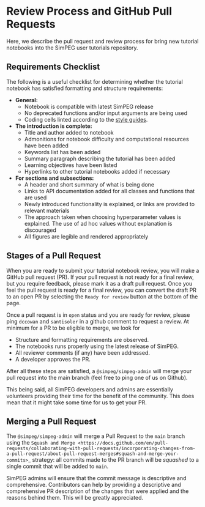 Review Process and GitHub Pull Requests
=======================================

Here, we describe the pull request and review process for bring new tutorial notebooks into the SimPEG user tutorials repository.

Requirements Checklist
----------------------

The following is a useful checklist for determining whether the tutorial notebook has satisfied formatting and structure requirements:

* **General:**
    * Notebook is compatible with latest SimPEG release
    * No deprecated functions and/or input arguments are being used
    * Coding cells linted according to the [style guides](https://docs.simpeg.xyz/latest/content/getting_started/contributing/code-style.html).
* **The introduction is complete:**
    * Title and author added to notebook
    * Admonitions for notebook difficulty and computational resources have been added
    * Keywords list has been added
    * Summary paragraph describing the tutorial has been added
    * Learning objectives have been listed
    * Hyperlinks to other tutorial notebooks added if necessary
* **For sections and subsections:**
    * A header and short summary of what is being done
    * Links to API documentation added for all classes and functions that are used
    * Newly introduced functionality is explained, or links are provided to relevant materials
    * The approach taken when choosing hyperparameter values is explained. The use of ad hoc values without explanation is discouraged
    * All figures are legible and rendered appropriately

Stages of a Pull Request
------------------------

When you are ready to submit your tutorial notebook review, you will make a 
GitHub pull request (PR). If your pull request is not ready for a final review,
but you require feedback, please mark it as a draft pull request. Once you
feel the pull request is ready for a final review, you can convert the draft PR to
an open PR by selecting the ``Ready for review`` button at the bottom of the page.

Once a pull request is in ``open`` status and you are ready for review, please
ping ``dccowan`` and ``santisoler`` in a github comment to
request a review. At minimum for a PR to be eligible to merge, we look for

- Structure and formatting requirements are observed.
- The notebooks runs properly using the latest release of SimPEG.
- All reviewer comments (if any) have been addressed.
- A developer approves the PR.

After all these steps are satisfied, a ``@simpeg/simpeg-admin`` will merge your
pull request into the main branch (feel free to ping one of us on Github).

This being said, all SimPEG developers and admins are essentially volunteers
providing their time for the benefit of the community. This does mean that
it might take some time for us to get your PR.

Merging a Pull Request
----------------------

The ``@simpeg/simpeg-admin`` will merge a Pull Request to the `main` branch
using the `Squash and Merge
<https://docs.github.com/en/pull-requests/collaborating-with-pull-requests/incorporating-changes-from-a-pull-request/about-pull-request-merges#squash-and-merge-your-commits>`_
strategy: all commits made to the PR branch will be _squashed_ to a single
commit that will be added to `main`.

SimPEG admins will ensure that the commit message is descriptive and
comprehensive. Contributors can help by providing a descriptive and
comprehensive PR description of the changes that were applied and the reasons
behind them. This will be greatly appreciated.